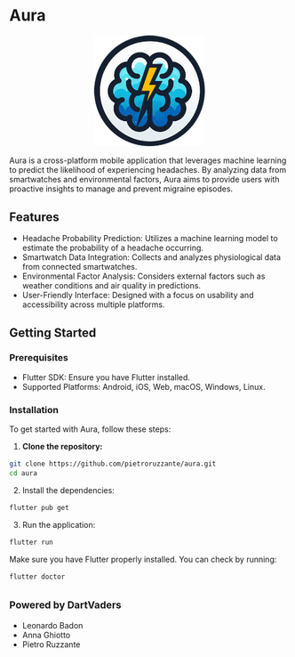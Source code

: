 # Aura

<p align="center">
  <img src="assets/logo.png" alt="Aura Logo" width="200">
</p>

Aura is a cross-platform mobile application that leverages machine learning to predict the likelihood of experiencing headaches. By analyzing data from smartwatches and environmental factors, Aura aims to provide users with proactive insights to manage and prevent migraine episodes.

## Features
- Headache Probability Prediction: Utilizes a machine learning model to estimate the probability of a headache occurring.
- Smartwatch Data Integration: Collects and analyzes physiological data from connected smartwatches.
- Environmental Factor Analysis: Considers external factors such as weather conditions and air quality in predictions.
- User-Friendly Interface: Designed with a focus on usability and accessibility across multiple platforms.

## Getting Started
### Prerequisites
- Flutter SDK: Ensure you have Flutter installed.
- Supported Platforms: Android, iOS, Web, macOS, Windows, Linux.

### Installation
To get started with Aura, follow these steps:
1. **Clone the repository:**
```bash
git clone https://github.com/pietroruzzante/aura.git
cd aura
```
2. Install the dependencies:
```bash
flutter pub get
```
3. Run the application:
```bash
flutter run
```
Make sure you have Flutter properly installed. You can check by running:
```bash
flutter doctor
```

## <span style="font-size: smaller;">Powered by DartVaders</span>

- Leonardo Badon
- Anna Ghiotto
- Pietro Ruzzante

